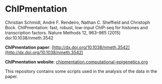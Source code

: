 ChIPmentation
=====

Christian Schmidl, André F. Rendeiro, Nathan C. Sheffield and Christoph Bock. ChIPmentation: fast, robust, low-input ChIP-seq for histones and transcription factors. Nature Methods 12, 963–965 (2015) doi:10.1038/nmeth.3542

**ChIPmentation paper**: [http://dx.doi.org/10.1038/nmeth.3542](http://dx.doi.org/10.1038/nmeth.3542)

**ChIPmentation website**: [chipmentation.computational-epigenetics.org](http://chipmentation.computational-epigenetics.org)

This repository contains some scripts used in the analysis of the data in the paper.
